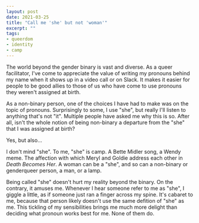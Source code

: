 ```yaml
---
layout: post
date: 2021-03-25
title: "Call me 'she' but not 'woman'"
excerpt: ""
tags:
- queerdom
- identity
- camp
---
```

The world beyond the gender binary is vast and diverse. As a queer facilitator, I've come to appreciate the value of writing my pronouns behind my name when it shows up in a video call or on Slack. It makes it easier for people to be good allies to those of us who have come to use pronouns they weren't assigned at birth. 

As a non-binary person, one of the choices I have had to make was on the topic of pronouns. Surprisingly to some, I use "she", but really I'll listen to anything that's not "it". Multiple people have asked me why this is so. After all, isn't the whole notion of being non-binary a departure from the "she" that I was assigned at birth?

Yes, but also...

I don't mind "she". To me, "she" is camp. A Bette Midler song, a Wendy meme. The affection with which Meryl and Goldie address each other in _Death Becomes Her_. A woman can be a "she", and so can a non-binary or genderqueer person, a man, or a lamp.

Being called "she" doesn't hurt my reality beyond the binary. On the contrary, it amuses me. Whenever I hear someone refer to me as "she", I giggle a little, as if someone just ran a finger across my spine. It's cabaret to me, because that person likely doesn't use the same defition of "she" as me. This tickling of my sensibilities brings me much more delight than deciding what pronoun works best for me. None of them do.